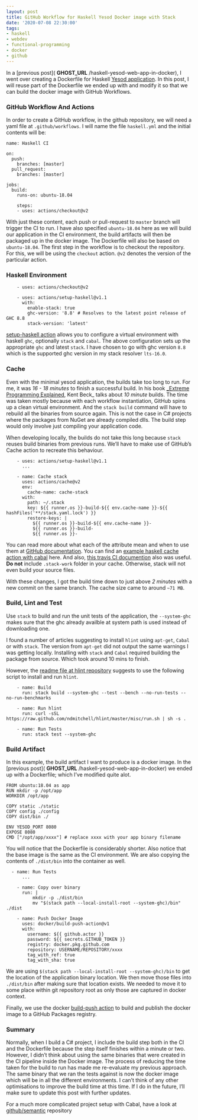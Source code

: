```yaml
---
layout: post
title: GitHub Workflow for Haskell Yesod Docker image with Stack
date: '2020-07-08 22:30:00'
tags:
- haskell
- webdev
- functional-programming
- docker
- github
---
```


In a [previous post]( __GHOST_URL__ /haskell-yesod-web-app-in-docker), I went over creating a Dockerfile for Haskell [Yesod application](https://www.yesodweb.com/). In this post, I will reuse part of the Dockerfile we ended up with and modify it so that we can build the docker image with GitHub Workflows.

### GitHub Workflow And Actions

In order to create a GitHub workflow, in the github repository, we will need a yaml file at `.github/workflows`. I will name the file `haskell.yml` and the initial contents will be:

    name: Haskell CI
    
    on:
      push:
        branches: [master]
      pull_request:
        branches: [master]
    
    jobs:
      build:
        runs-on: ubuntu-18.04
    
        steps:
        - uses: actions/checkout@v2

With just these content, each push or pull-request to `master` branch will trigger the CI to run. I have also specified `ubuntu-18.04` here as we will build our application in the CI environment, the build artifacts will then be packaged up in the docker image. The Dockerfile will also be based on `ubuntu-18.04`. The first step in the workflow is to checkout the repository. For this, we will be using the `checkout` action. `@v2` denotes the version of the particular action.

### Haskell Environment

        - uses: actions/checkout@v2
    
        - uses: actions/setup-haskell@v1.1
          with:
            enable-stack: true
            ghc-version: '8.8' # Resolves to the latest point release of GHC 8.8
            stack-version: 'latest'

[setup-haskell action](https://github.com/actions/setup-haskell) allows you to configure a virtual environment with haskell `ghc`, optionally `stack` and `cabal`. The above configuration sets up the appropriate `ghc` and latest `stack`. I have chosen to go with ghc version `8.8` which is the supported ghc version in my stack resolver `lts-16.0`.

### Cache

Even with the minimal yesod application, the builds take too long to run. For me, it was _16 - 18 minutes_ to finish a successful build. In his book [\_Extreme Programming Explained](https://www.goodreads.com/book/show/67833.Extreme_Programming_Explained), Kent Beck\_ talks about _10 minute_ builds. The time was taken mostly because with each workflow instantiation, GitHub spins up a clean virtual environment. And the `stack build` command will have to rebuild all the binaries from source again. This is not the case in C# projects where the packages from NuGet are already compiled dlls. The build step would only involve just compiling your application code.

When developing locally, the builds do not take this long because `stack` reuses build binaries from previous runs. We’ll have to make use of GitHub’s Cache action to recreate this behaviour.

        - uses: actions/setup-haskell@v1.1
          ...
    
        - name: Cache stack
          uses: actions/cache@v2
          env:
            cache-name: cache-stack
          with:
            path: ~/.stack
            key: ${{ runner.os }}-build-${{ env.cache-name }}-${{ hashFiles('**/stack.yaml.lock') }}
            restore-keys: |
              ${{ runner.os }}-build-${{ env.cache-name }}-
              ${{ runner.os }}-build-
              ${{ runner.os }}-

You can read more about what each of the attribute mean and when to use them at [GitHub documentation](https://help.github.com/en/actions/configuring-and-managing-workflows/caching-dependencies-to-speed-up-workflows). You can find an [example haskell cache action with cabal](https://github.com/actions/cache/blob/master/examples.md#haskell---cabal) here. And also, [this travis CI documention](https://docs.haskellstack.org/en/stable/travis_ci/#container-infrastructure) also was useful. **Do not** include `.stack-work` folder in your cache. Otherwise, stack will not even build your source files.

With these changes, I got the build time down to just above _2 minutes_ with a new commit on the same branch. The cache size came to around `~71 MB`.

### Build, Lint and Test

Use `stack` to build and run the unit tests of the application, the `--system-ghc` makes sure that the ghc already availble at system path is used instead of downloading one.

I found a number of articles suggesting to install `hlint` using `apt-get`, `Cabal` or with `stack`. The version from `apt-get` did not output the same warnings I was getting locally. Installing with `stack` and `Cabal` required building the package from source. Which took around 10 mins to finish.

However, the [readme file at hlint repository](https://github.com/ndmitchell/hlint#running-with-continuous-integration) suggests to use the following script to install and run `hlint`.

        - name: Build
          run: stack build --system-ghc --test --bench --no-run-tests --no-run-benchmarks
          
        - name: Run hlint
          run: curl -sSL https://raw.github.com/ndmitchell/hlint/master/misc/run.sh | sh -s .
    
        - name: Run Tests
          run: stack test --system-ghc

### Build Artifact

In this example, the build artifact I want to produce is a docker image. In the [previous post]( __GHOST_URL__ /haskell-yesod-web-app-in-docker) we ended up with a Dockerfile; which I’ve modified quite alot.

    FROM ubuntu:18.04 as app
    RUN mkdir -p /opt/app
    WORKDIR /opt/app
    
    COPY static ./static
    COPY config ./config
    COPY dist/bin ./
    
    ENV YESOD_PORT 8080
    EXPOSE 8080
    CMD ["/opt/app/xxxx"] # replace xxxx with your app binary filename

You will notice that the Dockerfile is considerably shorter. Also notice that the base image is the same as the CI environment. We are also copying the contents of `./dist/bin` into the container as well.

      - name: Run Tests
          ...
    
        - name: Copy over binary
          run: |
              mkdir -p ./dist/bin
              mv "$(stack path --local-install-root --system-ghc)/bin" ./dist
    
        - name: Push Docker Image
          uses: docker/build-push-action@v1
          with:
            username: ${{ github.actor }}
            password: ${{ secrets.GITHUB_TOKEN }}
            registry: docker.pkg.github.com
            repository: USERNAME/REPOSITORY/xxxx
            tag_with_ref: true
            tag_with_sha: true

We are using `$(stack path --local-install-root --system-ghc)/bin` to get the location of the application binary location. We then move those files into `./dist/bin` after making sure that location exists. We needed to move it to some place within git repository root as only those are captured in docker context.

Finally, we use the docker [build-push action](https://github.com/marketplace/actions/build-and-push-docker-images) to build and publish the docker image to a GitHub Packages registry.

### Summary

Normally, when I build a C# project, I include the build step both in the CI and the Dockerfile because the step itself finishes within a minute or two. However, I didn’t think about using the same binaries that were created in the CI pipeline inside the Docker image. The process of reducing the time taken for the build to run has made me re-evaluate my previous approach. The same binary that we ran the tests against is now the docker image which will be in all the different environments. I can’t think of any other optimisations to improve the build time at this time. If I do in the future, I’ll make sure to update this post with further updates.

For a much more complicated project setup with Cabal, have a look at [github/semantic](https://github.com/github/semantic/blob/master/.github/workflows/haskell.yml) repository

